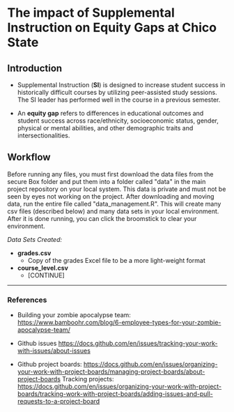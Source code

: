 # The impact of Supplemental Instruction on Equity Gaps at Chico State

## Introduction
* Supplemental Instruction (**SI**) is designed to increase student success in historically difficult courses by utilizing peer-assisted study sessions. The SI leader has performed well in the course in a previous semester.

* An **equity gap** refers to differences in educational outcomes and student success across race/ethnicity, socioeconomic status, gender, physical or mental abilities, and other demographic traits and intersectionalities.

## Workflow
Before running any files, you must first download the data files from the secure Box folder and put them into a folder called "data" in the main project repository on your local system. This data is private and must not be seen by eyes not working on the project. After downloading and moving data, run the entire file called "data_management.R". This will create many csv files (described below) and many data sets in your local environment. After it is done running, you can click the broomstick to clear your environment.

_Data Sets Created:_

- **grades.csv**
  - Copy of the grades Excel file to be a more light-weight format
- **course_level.csv**
  - [CONTINUE]

-----

### References 
* Building your zombie apocalypse team: https://www.bamboohr.com/blog/6-employee-types-for-your-zombie-apocalypse-team/

* Github issues https://docs.github.com/en/issues/tracking-your-work-with-issues/about-issues
* Github project boards: https://docs.github.com/en/issues/organizing-your-work-with-project-boards/managing-project-boards/about-project-boards 
  Tracking projects: https://docs.github.com/en/issues/organizing-your-work-with-project-boards/tracking-work-with-project-boards/adding-issues-and-pull-requests-to-a-project-board

